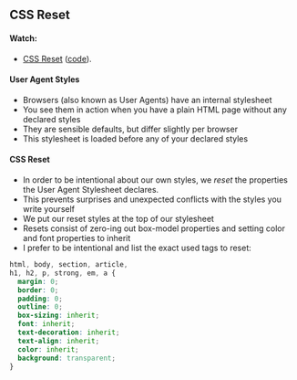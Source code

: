 ## CSS Reset

#### Watch:
  * [CSS Reset][06-css-reset] ([code][06-css-reset-html]).
 
[06-css-reset]: https://vimeo.com/151190181
[06-css-reset-html]: https://assets.aaonline.io/fullstack/html-css/demos/css_demos/lectures/06-css-reset.zip



#### User Agent Styles
- Browsers (also known as User Agents) have an internal stylesheet
- You see them in action when you have a plain HTML page without any declared styles
- They are sensible defaults, but differ slightly per browser
- This stylesheet is loaded before any of your declared styles

#### CSS Reset
- In order to be intentional about our own styles, we *reset* the properties the User Agent Stylesheet declares.
- This prevents surprises and unexpected conflicts with the styles you write yourself
- We put our reset styles at the top of our stylesheet
- Resets consist of zero-ing out box-model properties and setting color and font properties to inherit
- I prefer to be intentional and list the exact used tags to reset:

```css
html, body, section, article,
h1, h2, p, strong, em, a {
  margin: 0;
  border: 0;
  padding: 0;
  outline: 0;
  box-sizing: inherit;
  font: inherit;
  text-decoration: inherit;
  text-align: inherit;
  color: inherit;
  background: transparent;
}
```